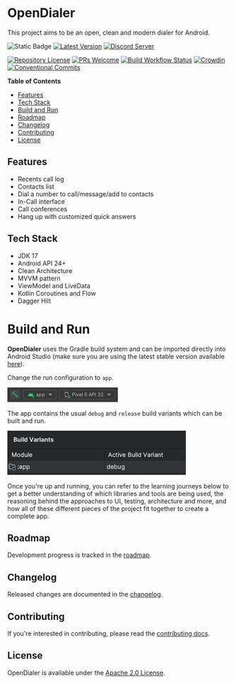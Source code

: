 # OpenDialer

This project aims to be an open, clean and modern dialer for Android.

![Static Badge](https://img.shields.io/badge/24%2B-brightgreen?logo=android&label=API)
[![Latest Version](https://img.shields.io/github/v/release/oxcened/opendialer)](https://github.com/oxcened/opendialer/releases)
[![Discord Server](https://dcbadge.vercel.app/api/server/hKXzFFMTFN?style=flat)](https://discord.gg/hKXzFFMTFN)

[![Repository License](https://img.shields.io/github/license/oxcened/opendialer)](./LICENSE)
[![PRs Welcome](https://img.shields.io/badge/PRs-welcome-brightgreen)](./CONTRIBUTING.md)
[![Build Workflow Status](https://img.shields.io/github/actions/workflow/status/oxcened/opendialer/android.yml)](https://github.com/oxcened/opendialer/actions)
[![Crowdin](https://badges.crowdin.net/opendialer/localized.svg)](https://crowdin.com/project/opendialer)
[![Conventional Commits](https://img.shields.io/badge/Conventional%20Commits-1.0.0-%23FE5196?logo=conventionalcommits&logoColor=white)](https://conventionalcommits.org)

**Table of Contents**

- [Features](#features)
- [Tech Stack](#tech-stack)
- [Build and Run](#build-and-run)
- [Roadmap](#roadmap)
- [Changelog](#changelog)
- [Contributing](#contributing)
- [License](#license)

## Features

- Recents call log
- Contacts list
- Dial a number to call/message/add to contacts
- In-Call interface
- Call conferences
- Hang up with customized quick answers

## Tech Stack

- JDK 17
- Android API 24+
- Clean Architecture
- MVVM pattern
- ViewModel and LiveData
- Kotlin Coroutines and Flow
- Dagger Hilt

# Build and Run

**OpenDialer** uses the Gradle build system and can be imported directly into Android Studio (make sure you are using the latest stable version available [here](https://developer.android.com/studio)). 

Change the run configuration to `app`.

![image](./.github/images/android_studio_build.png)

The app contains the usual `debug` and `release` build variants which can be built and run. 

![image](./.github/images/android_studio_build_variant.png)

Once you're up and running, you can refer to the learning journeys below to get a better
understanding of which libraries and tools are being used, the reasoning behind the approaches to
UI, testing, architecture and more, and how all of these different pieces of the project fit
together to create a complete app.

## Roadmap

Development progress is tracked in the [roadmap](https://github.com/users/oxcened/projects/3).

## Changelog

Released changes are documented in the [changelog](./CHANGELOG.md).

## Contributing

If you're interested in contributing, please read the [contributing docs](./CONTRIBUTING.md).

## License

OpenDialer is available under the [Apache 2.0 License](./LICENSE).
